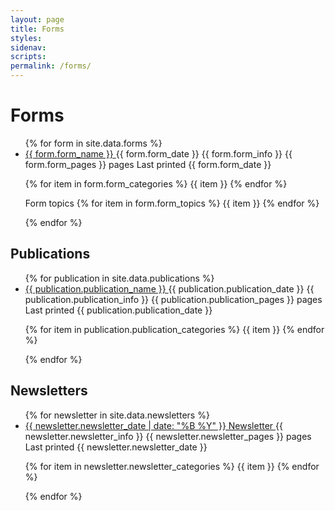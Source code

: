```yaml
---
layout: page
title: Forms
styles:
sidenav:
scripts:
permalink: /forms/
---
```


# Forms

<ul class="forms-list">
{% for form in site.data.forms %}
  <li>
    <a href="/forms/{{ form.form_url }}" class="form-name">
      {{ form.form_name }}
    </a> <span class="form-date">{{ form.form_date }}</span>
    <span class="form-info">{{ form.form_info }}</span>
    <span class="form-pages">{{ form.form_pages }} pages</span>
    <span class="form-printed-date">Last printed {{ form.form_date }}</span>
    <p class="form-categories">
    {% for item in form.form_categories %}
      <span class="form-category">{{ item }}</span>
    {% endfor %}
    </p>
    <p class="form-topics">Form topics
      {% for item in form.form_topics %}
        <span class="form-topic">{{ item }}</span>
      {% endfor %}</p>
  </li>
{% endfor %}
</ul>

## Publications

<ul class="publications-list">
{% for publication in site.data.publications %}
  <li>
    <a href="/publications/{{ publication.publication_url }}" class="pub-name">
      {{ publication.publication_name }}
    </a> <span class="pub-date">{{ publication.publication_date }}</span>
    <span class="pub-info">{{ publication.publication_info }}</span>
    <span class="pub-pages">{{ publication.publication_pages }} pages</span>
    <span class="pub-printed-date">Last printed {{ publication.publication_date }}</span>
    <p class="pub-categories">
    {% for item in publication.publication_categories %}
      <span class="pub-category">{{ item }}</span>
    {% endfor %}
    </p>
  </li>
{% endfor %}
</ul>


## Newsletters

<ul class="newsletter-list">
{% for newsletter in site.data.newsletters %}
  <li>
    <a href="/newsletters/{{ newsletter.newsletter_url }}" class="news-name">
      {{ newsletter.newsletter_date | date: "%B %Y" }} Newsletter
    </a>
    <span class="news-info">{{ newsletter.newsletter_info }}</span>
    <span class="news-pages">{{ newsletter.newsletter_pages }} pages</span>
    <span class="news-printed-date">Last printed {{ newsletter.newsletter_date }}</span>
    <p class="news-categories">
    {% for item in newsletter.newsletter_categories %}
      <span class="news-category">{{ item }}</span>
    {% endfor %}
    </p>
  </li>
{% endfor %}
</ul>
